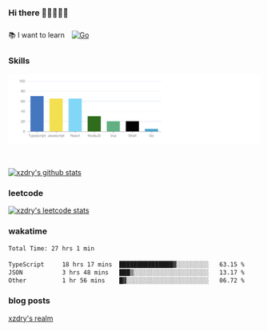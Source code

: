 ### Hi there 👋👋👋👋👋

 :books: I want to learn <a href="https://go.dev/" target="_blank"><img style="margin: 10px" src="https://profilinator.rishav.dev/skills-assets/go-original.svg" alt="Go" height="50" /></a>  

### Skills
![](img/2022-09-05-22-04-20.png)

<br />

[![xzdry's github stats](https://github-readme-stats.vercel.app/api?username=xzdry&count_private=true&show_icons=true&theme=vue)](https://github.com/xzdry)

### leetcode
[![xzdry's leetcode stats](https://leetcard.jacoblin.cool/xzdry-2?theme=light&font=Anek%20Kannada&site=cn)](https://leetcode.cn/u/xzdry-2/)

### wakatime
<!--START_SECTION:waka-->

```text
Total Time: 27 hrs 1 min

TypeScript     18 hrs 17 mins  ███████████████▓░░░░░░░░░   63.15 %
JSON           3 hrs 48 mins   ███▒░░░░░░░░░░░░░░░░░░░░░   13.17 %
Other          1 hr 56 mins    █▓░░░░░░░░░░░░░░░░░░░░░░░   06.72 %
```

<!--END_SECTION:waka-->

### blog posts
[xzdry's realm](https://www.justdry.net/)

